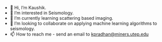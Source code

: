 - 👋 Hi, I’m Kaushik.
- 👀 I’m interested in Seismology.
- 🌱 I’m currently learning scattering based imaging.
- 💞️ I’m looking to collaborate on applying machine learning algorithms to seismology.
- 📫 How to reach me - send an email to kpradhan@miners.utep.edu

<!---
kaushikkpradhan/kaushikkpradhan is a ✨ special ✨ repository because its `README.md` (this file) appears on your GitHub profile.
You can click the Preview link to take a look at your changes.
--->
